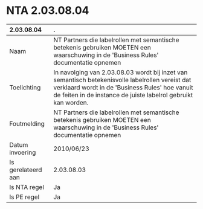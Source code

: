 # NTA 2.03.08.04

 2.03.08.04 | . 
 :--- | :--- 
 Naam | NT Partners die labelrollen met semantische betekenis gebruiken MOETEN een waarschuwing in de 'Business Rules' documentatie opnemen 
 Toelichting | In navolging van 2.03.08.03 wordt bij inzet van semantisch betekenisvolle labelrollen vereist dat verklaard wordt in de 'Business Rules' hoe vanuit de feiten in de instance de juiste labelrol gebruikt kan worden. 
 Foutmelding | NT Partners die labelrollen met semantische betekenis gebruiken MOETEN een waarschuwing in de 'Business Rules' documentatie opnemen 
 Datum invoering | 2010/06/23 
 Is gerelateerd aan | 2.03.08.03 
 Is NTA regel | Ja 
 Is PE regel | Ja 

